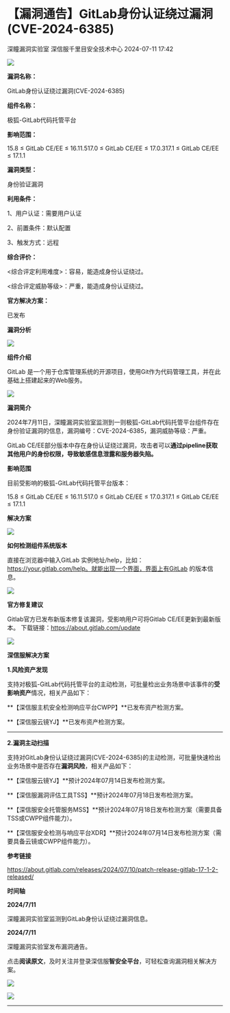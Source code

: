 #  【漏洞通告】GitLab身份认证绕过漏洞(CVE-2024-6385)   
深瞳漏洞实验室  深信服千里目安全技术中心   2024-07-11 17:42  
  
![](https://mmbiz.qpic.cn/mmbiz_gif/w8NHw6tcQ5xTFjKJNgSQkVQKicHzU6x613YiaelCoZmsrblm0eN50NzWRyaViaHCRVZ6aL1NUtnGuHprznhqDIRCg/640?wx_fmt=gif&from=appmsg "")  
  
**漏洞名称：**  
  
GitLab身份认证绕过漏洞(CVE-2024-6385)  
  
**组件名称：**  
  
极狐-GitLab代码托管平台  
  
**影响范围：**  
  
15.8 ≤ GitLab CE/EE ≤ 16.11.517.0 ≤ GitLab CE/EE ≤ 17.0.317.1 ≤ GitLab CE/EE ≤ 17.1.1  
  
**漏洞类型：**  
  
身份验证漏洞  
  
**利用条件：**  
  
1、用户认证：需要用户认证  
  
2、前置条件：默认配置  
  
3、触发方式：远程  
  
**综合评价：**  
  
<综合评定利用难度>：容易，能造成身份认证绕过。  
  
<综合评定威胁等级>：严重，能造成身份认证绕过。  
  
**官方解决方案：**  
  
已发布  
  
  
  
  
**漏洞分析**  
  
![](https://mmbiz.qpic.cn/mmbiz_gif/w8NHw6tcQ5xTFjKJNgSQkVQKicHzU6x61GibibsSjr7kIS7adwXafYS7SBRmaGr8TBBZu4owD0iaR4FngEvIT0IHiaw/640?wx_fmt=gif&from=appmsg "")  
  
**组件介绍**  
  
GitLab 是一个用于仓库管理系统的开源项目，使用Git作为代码管理工具，并在此基础上搭建起来的Web服务。  
  
![](https://mmbiz.qpic.cn/mmbiz_gif/w8NHw6tcQ5xTFjKJNgSQkVQKicHzU6x61GibibsSjr7kIS7adwXafYS7SBRmaGr8TBBZu4owD0iaR4FngEvIT0IHiaw/640?wx_fmt=gif&from=appmsg "")  
  
**漏洞简介**  
  
2024年7月11日，深瞳漏洞实验室监测到一则极狐-GitLab代码托管平台组件存在身份验证漏洞的信息，漏洞编号：CVE-2024-6385，漏洞威胁等级：严重。  
  
GitLab CE/EE部分版本中存在身份认证绕过漏洞，攻击者可以**通过pipeline获取其他用户的身份权限，导致敏感信息泄露和服务器失陷。**  
  
  
**影响范围**  
  
目前受影响的极狐-GitLab代码托管平台版本：  
  
15.8 ≤ GitLab CE/EE ≤ 16.11.517.0 ≤ GitLab CE/EE ≤ 17.0.317.1 ≤ GitLab CE/EE ≤ 17.1.1  
  
  
**解决方案**  
  
![](https://mmbiz.qpic.cn/mmbiz_gif/w8NHw6tcQ5xTFjKJNgSQkVQKicHzU6x61GibibsSjr7kIS7adwXafYS7SBRmaGr8TBBZu4owD0iaR4FngEvIT0IHiaw/640?wx_fmt=gif&from=appmsg "")  
  
**如何检测组件系统版本**  
  
  
直接在浏览器中输入GitLab 实例地址/help，比如：https://your.gitlab.com/help。就能出现一个界面，界面上有GitLab 的版本信息。  
  
![](https://mmbiz.qpic.cn/mmbiz_gif/w8NHw6tcQ5xTFjKJNgSQkVQKicHzU6x61GibibsSjr7kIS7adwXafYS7SBRmaGr8TBBZu4owD0iaR4FngEvIT0IHiaw/640?wx_fmt=gif&from=appmsg "")  
  
**官方修复建议**  
  
  
Gitlab官方已发布新版本修复该漏洞，受影响用户可将Gitlab CE/EE更新到最新版本。 下载链接：https://about.gitlab.com/update  
  
![](https://mmbiz.qpic.cn/mmbiz_gif/w8NHw6tcQ5xTFjKJNgSQkVQKicHzU6x61GibibsSjr7kIS7adwXafYS7SBRmaGr8TBBZu4owD0iaR4FngEvIT0IHiaw/640?wx_fmt=gif&from=appmsg "")  
  
**深信服解决方案**  
  
  
**1.风险资产发现**  
  
支持对极狐-GitLab代码托管平台的主动检测，可批量检出业务场景中该事件的**受影响资产**情况，相关产品如下：  
  
**【深信服主机安全检测响应平台CWPP】**已发布资产检测方案。  
  
**【深信服云镜YJ】**已发布资产检测方案。  
  
****  
**2.漏洞主动扫描**  
  
支持对GitLab身份认证绕过漏洞(CVE-2024-6385)的主动检测，可批量快速检出业务场景中是否存在**漏洞风险**，相关产品如下：  
  
**【深信服云镜YJ】**预计2024年07月14日发布检测方案。  
  
**【深信服漏洞评估工具TSS】**预计2024年07月18日发布检测方案。  
  
**【深信服安全托管服务MSS】**预计2024年07月18日发布检测方案（需要具备TSS或CWPP组件能力）。  
  
**【深信服安全检测与响应平台XDR】**预计2024年07月14日发布检测方案（需要具备云镜或CWPP组件能力）。  
  
  
**参考链接**  
  
  
https://about.gitlab.com/releases/2024/07/10/patch-release-gitlab-17-1-2-released/  
  
  
**时间轴**  
  
  
  
**2024/7/11**  
  
深瞳漏洞实验室监测到GitLab身份认证绕过漏洞信息。  
  
  
**2024/7/11**  
  
深瞳漏洞实验室发布漏洞通告。  
  
  
点击**阅读原文**，及时关注并登录深信服**智安全平台**，可轻松查询漏洞相关解决方案。  
  
![](https://mmbiz.qpic.cn/mmbiz_png/w8NHw6tcQ5xTFjKJNgSQkVQKicHzU6x61YiccaqPQcBHt1Y63VHMUl9ZJub9tdOsX0PZcya9aYicnksIPouficVnJA/640?wx_fmt=png&from=appmsg "")  
  
![](https://mmbiz.qpic.cn/mmbiz_jpg/w8NHw6tcQ5zvcIHbwGGYKbqDVYsVKzNNia1jYtHf49C7133AlDXAgex2W4lFvpia56tjQQDkiauNBrl08YbxqG01A/640?wx_fmt=jpeg&from=appmsg "")  
****  
  
